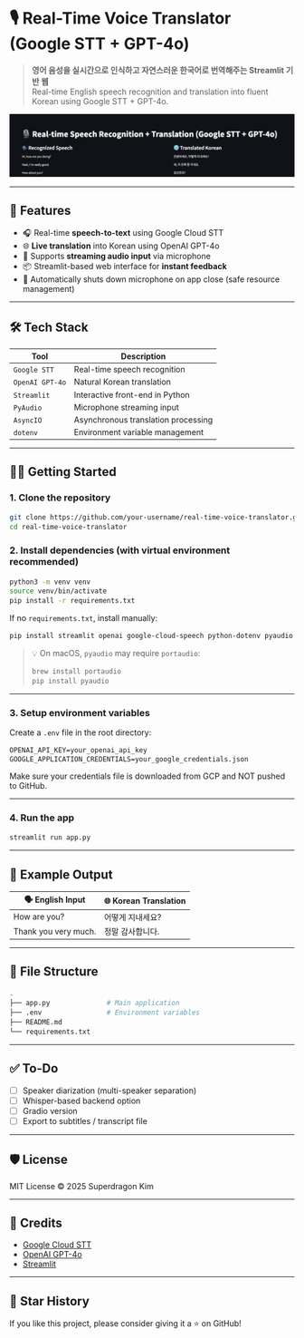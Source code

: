 # 🎙️ Real-Time Voice Translator (Google STT + GPT-4o)

> **영어 음성을 실시간으로 인식하고 자연스러운 한국어로 번역해주는 Streamlit 기반 웹**  
> Real-time English speech recognition and translation into fluent Korean using Google STT + GPT-4o.

![alt text](image.png)

---

## 🚀 Features

- 🎧 Real-time **speech-to-text** using Google Cloud STT
- 🌐 **Live translation** into Korean using OpenAI GPT-4o
- 🧠 Supports **streaming audio input** via microphone
- 📦 Streamlit-based web interface for **instant feedback**
- 🛑 Automatically shuts down microphone on app close (safe resource management)

---

## 🛠️ Tech Stack

| Tool           | Description                            |
|----------------|----------------------------------------|
| `Google STT`   | Real-time speech recognition           |
| `OpenAI GPT-4o`| Natural Korean translation             |
| `Streamlit`    | Interactive front-end in Python        |
| `PyAudio`      | Microphone streaming input             |
| `AsyncIO`      | Asynchronous translation processing    |
| `dotenv`       | Environment variable management        |

---

## 🧑‍💻 Getting Started

### 1. Clone the repository

```bash
git clone https://github.com/your-username/real-time-voice-translator.git
cd real-time-voice-translator
```

### 2. Install dependencies (with virtual environment recommended)

```bash
python3 -m venv venv
source venv/bin/activate
pip install -r requirements.txt
```

If no `requirements.txt`, install manually:

```bash
pip install streamlit openai google-cloud-speech python-dotenv pyaudio
```

> 💡 On macOS, `pyaudio` may require `portaudio`:
> ```bash
> brew install portaudio
> pip install pyaudio
> ```

---

### 3. Setup environment variables

Create a `.env` file in the root directory:

```env
OPENAI_API_KEY=your_openai_api_key
GOOGLE_APPLICATION_CREDENTIALS=your_google_credentials.json
```

Make sure your credentials file is downloaded from GCP and NOT pushed to GitHub.

---

### 4. Run the app

```bash
streamlit run app.py
```

---

## 🎯 Example Output

| 🗣️ English Input     | 🌐 Korean Translation   |
|--------------------  |------------------------|
| How are you?         | 어떻게 지내세요?           |
| Thank you very much. | 정말 감사합니다.           |

---

## 📁 File Structure

```bash
.
├── app.py              # Main application
├── .env                # Environment variables 
├── README.md
└── requirements.txt    
```

---

## ✅ To-Do

- [ ] Speaker diarization (multi-speaker separation)
- [ ] Whisper-based backend option
- [ ] Gradio version
- [ ] Export to subtitles / transcript file

---

## 🛡️ License

MIT License © 2025 Superdragon Kim

---

## 🙌 Credits

- [Google Cloud STT](https://cloud.google.com/speech-to-text)
- [OpenAI GPT-4o](https://platform.openai.com/docs)
- [Streamlit](https://streamlit.io)

---

## 🌟 Star History

If you like this project, please consider giving it a ⭐️ on GitHub!

